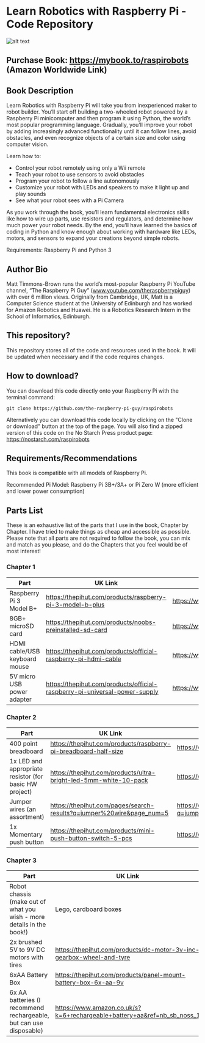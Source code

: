 # Learn Robotics with Raspberry Pi - Code Repository

![alt text](https://www.theraspberrypiguy.com/wp-content/uploads/2018/12/blank_3dbook_slider.png)

## Purchase Book: https://mybook.to/raspirobots (Amazon Worldwide Link)

## Book Description

Learn Robotics with Raspberry Pi will take you from inexperienced maker to robot builder. You’ll start off building a two-wheeled robot powered by a Raspberry Pi minicomputer and then program it using Python, the world’s most popular programming language. Gradually, you’ll improve your robot by adding increasingly advanced functionality until it can follow lines, avoid obstacles, and even recognize objects of a certain size and color using computer vision.

Learn how to:

* Control your robot remotely using only a Wii remote
* Teach your robot to use sensors to avoid obstacles
* Program your robot to follow a line autonomously
* Customize your robot with LEDs and speakers to make it light up and play sounds
* See what your robot sees with a Pi Camera

As you work through the book, you’ll learn fundamental electronics skills like how to wire up parts, use resistors and regulators, and determine how much power your robot needs. By the end, you’ll have learned the basics of coding in Python and know enough about working with hardware like LEDs, motors, and sensors to expand your creations beyond simple robots.

Requirements: Raspberry Pi and Python 3

## Author Bio

Matt Timmons-Brown runs the world’s most-popular Raspberry Pi YouTube channel, “The Raspberry Pi Guy” (www.youtube.com/theraspberrypiguy) with over 6 million views. Originally from Cambridge, UK, Matt is a Computer Science student at the University of Edinburgh and has worked for Amazon Robotics and Huawei. He is a Robotics Research Intern in the School of Informatics, Edinburgh.

## This repository?

This repository stores all of the code and resources used in the book. It will be updated when necessary and if the code requires changes.

## How to download?

You can download this code directly onto your Raspberry Pi with the terminal command:

`git clone https://github.com/the-raspberry-pi-guy/raspirobots`

Alternatively you can download this code locally by clicking on the "Clone or download" button at the top of the page. You will also find a zipped version of this code on the No Starch Press product page: https://nostarch.com/raspirobots

## Requirements/Recommendations

This book is compatible with all models of Raspberry Pi.

Recommended Pi Model: Raspberry Pi 3B+/3A+ or Pi Zero W (more efficient and lower power consumption)

## Parts List

These is an exhaustive list of the parts that I use in the book, Chapter by Chapter. I have tried to make things as cheap and accessible as possible. Please note that all parts are not required to follow the book, you can mix and match as you please, and do the Chapters that you feel would be of most interest!

### Chapter 1
|Part   |UK Link   |USA Link   |
|---    |---       |---        |
|Raspberry Pi 3 Model B+| https://thepihut.com/products/raspberry-pi-3-model-b-plus | https://www.adafruit.com/product/3775 | 
|8GB+ microSD card| https://thepihut.com/products/noobs-preinstalled-sd-card | https://www.adafruit.com/product/1294 |
|HDMI cable/USB keyboard mouse  |  https://thepihut.com/products/official-raspberry-pi-hdmi-cable | https://www.adafruit.com/product/608 |
|5V micro USB power adapter | https://thepihut.com/products/official-raspberry-pi-universal-power-supply | https://www.adafruit.com/product/1995 |

### Chapter 2
|Part   |UK Link   |USA Link   |
|---    |---       |---        |
|400 point breadboard| https://thepihut.com/products/raspberry-pi-breadboard-half-size | https://www.adafruit.com/product/4539 | 
|1x LED and appropriate resistor (for basic HW project)| https://thepihut.com/products/ultra-bright-led-5mm-white-10-pack | https://www.adafruit.com/product/754 |
|Jumper wires (an assortment)  |  https://thepihut.com/pages/search-results?q=jumper%20wire&page_num=5 | https://www.adafruit.com/?q=jumper%20wires |
|1x Momentary push button | https://thepihut.com/products/mini-push-button-switch-5-pcs | https://www.adafruit.com/product/367 |

### Chapter 3
|Part   |UK Link   |USA Link   |
|---    |---       |---        |
|Robot chassis (make out of what you wish - more details in the book!)| Lego, cardboard boxes | Plastic, wood etc! |
|2x brushed 5V to 9V DC motors with tires | https://thepihut.com/products/dc-motor-3v-inc-gearbox-wheel-and-tyre | https://www.adafruit.com/product/3216 |
|6xAA Battery Box  | https://thepihut.com/products/panel-mount-battery-box-6x-aa-9v | https://ebay.to/3cGDS70 |
|6x AA batteries (I recommend rechargeable, but can use disposable) | https://www.amazon.co.uk/s?k=6+rechargeable+battery+aa&ref=nb_sb_noss_1 | https://www.amazon.com/s?k=6+rechargeable+battery+aa&ref=nb_sb_noss_1 |
